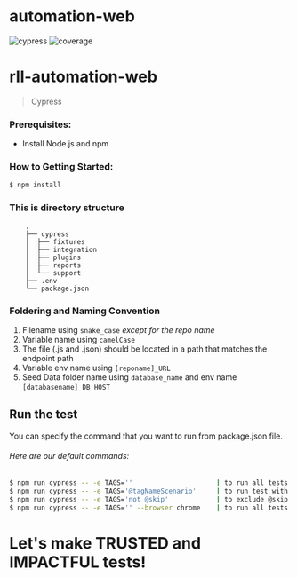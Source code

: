 # automation-web

![cypress](https://img.shields.io/badge/AT--WEBUI-Cypress-yellow.svg) ![coverage](https://img.shields.io/badge/coverage-100%25-brightgreen.svg)
# rll-automation-web

> Cypress

### Prerequisites:

- Install Node.js and npm

### How to Getting Started:

```sh
$ npm install
```

### This is directory structure

        .
        ├── cypress
        │  ├── fixtures
        │  ├── integration
        │  ├── plugins
        │  ├── reports
        │  └── support
        ├── .env
        └── package.json

### Foldering and Naming Convention

1. Filename using `snake_case` *except for the repo name*
2. Variable name using `camelCase`
3. The file (.js and .json) should be located in a path that matches the endpoint path
4. Variable env name using `[reponame]_URL`
5. Seed Data folder name using `database_name` and env name `[databasename]_DB_HOST`

## Run the test

You can specify the command that you want to run from package.json file.

###### Here are our default commands:

```sh
$ npm run cypress -- -e TAGS=''                     | to run all tests
$ npm run cypress -- -e TAGS='@tagNameScenario'     | to run test with specific tag / specific repo
$ npm run cypress -- -e TAGS='not @skip'            | to exclude @skip tag
$ npm run cypress -- -e TAGS='' --browser chrome    | to run all tests with launch browser
```

# Let's make TRUSTED and IMPACTFUL tests!
